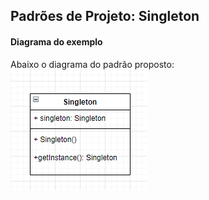 ## Padrões de Projeto: Singleton

#### Diagrama do exemplo
Abaixo o diagrama do padrão proposto:
<br>
<img src="./singleton.png">